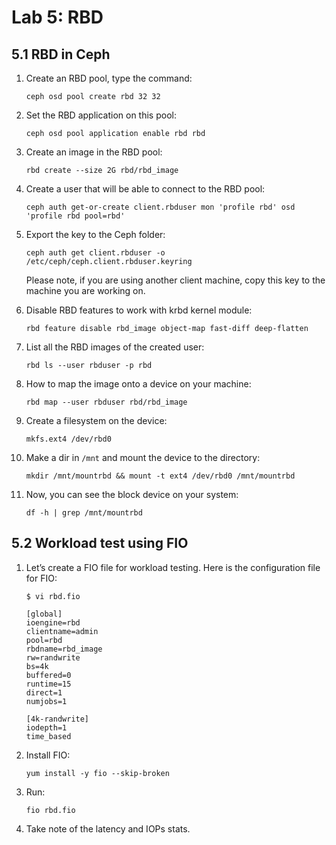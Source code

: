 # Lab 5: RBD

## 5.1 RBD in Ceph

1. Create an RBD pool, type the command:

    ```
    ceph osd pool create rbd 32 32
    ```
    
2. Set the RBD application on this pool:

    ```
    ceph osd pool application enable rbd rbd
    ```
    
3. Create an image in the RBD pool:

    ```
    rbd create --size 2G rbd/rbd_image
    ```
    
4. Create a user that will be able to connect to the RBD pool:

    ```
    ceph auth get-or-create client.rbduser mon 'profile rbd' osd 'profile rbd pool=rbd'
    ```
    
5. Export the key to the Ceph folder:

    ```
    ceph auth get client.rbduser -o /etc/ceph/ceph.client.rbduser.keyring
    ```
    
    Please note, if you are using another client machine, copy this key to the machine you are working on.
    
6. Disable RBD features to work with krbd kernel module:

    ```
    rbd feature disable rbd_image object-map fast-diff deep-flatten
    ```
    
7. List all the RBD images of the created user:

    ```
    rbd ls --user rbduser -p rbd
    ```
    
8. How to map the image onto a device on your machine:

    ```
    rbd map --user rbduser rbd/rbd_image
    ```
    
9. Create a filesystem on the device:

    ```
    mkfs.ext4 /dev/rbd0
    ```
    
10. Make a dir in `/mnt` and mount the device to the directory:

    ```
    mkdir /mnt/mountrbd && mount -t ext4 /dev/rbd0 /mnt/mountrbd
    ```
    
11. Now, you can see the block device on your system:

    ```
    df -h | grep /mnt/mountrbd
    ```
    
## 5.2 Workload test using FIO

1. Let’s create a FIO file for workload testing. Here is the configuration file for FIO:

    ```
    $ vi rbd.fio
    ```
    ```
    [global]
    ioengine=rbd
    clientname=admin
    pool=rbd
    rbdname=rbd_image
    rw=randwrite
    bs=4k
    buffered=0
    runtime=15
    direct=1
    numjobs=1

    [4k-randwrite]
    iodepth=1
    time_based
    ```
    
2. Install FIO:

    ```
    yum install -y fio --skip-broken
    ```
    
3. Run:

    ```
    fio rbd.fio
    ```
    
4. Take note of the latency and IOPs stats.
